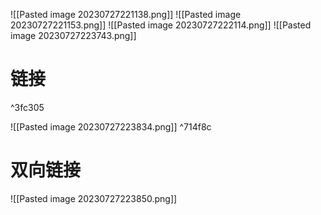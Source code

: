 ![[Pasted image 20230727221138.png]]
![[Pasted image 20230727221153.png]]
![[Pasted image 20230727222114.png]]
![[Pasted image 20230727223743.png]]
# 链接

^3fc305

![[Pasted image 20230727223834.png]] ^714f8c
# 双向链接
![[Pasted image 20230727223850.png]]